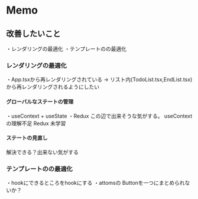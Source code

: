 # Memo

## 改善したいこと
・レンダリングの最適化
・テンプレートのの最適化

### レンダリングの最適化
・App.tsxから再レンダリングされている
→ リスト内(TodoList.tsx,EndList.tsx)から再レンダリングされるようにしたい

#### グローバルなステートの管理
・useContext + useState
・Redux
この辺で出来そうな気がする。
useContextの理解不足
Redux 未学習

#### ステートの見直し
解決できる？出来ない気がする



### テンプレートのの最適化
・hookにできるところをhookにする
・attomsの Buttonを一つにまとめられないか？